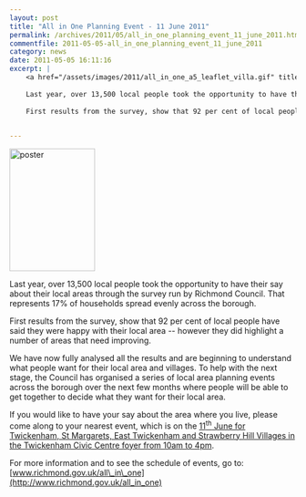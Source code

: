 ```yaml
---
layout: post
title: "All in One Planning Event - 11 June 2011"
permalink: /archives/2011/05/all_in_one_planning_event_11_june_2011.html
commentfile: 2011-05-05-all_in_one_planning_event_11_june_2011
category: news
date: 2011-05-05 16:11:16
excerpt: |
    <a href="/assets/images/2011/all_in_one_a5_leaflet_villa.gif" title="See larger version of - poster"><img src="/assets/images/2011/all_in_one_a5_leaflet_villa_thumb.gif" width="150" height="215" alt="poster" class="photo right" /></a>
    
    Last year, over 13,500 local people took the opportunity to have their say about their local areas through the survey run by Richmond Council. That represents 17% of households spread evenly across the borough.
    
    First results from the survey, show that 92 per cent of local people have said they were happy with their local area -- however they did highlight a number of areas that need improving.
    

---
```


<a href="/assets/images/2011/all_in_one_a5_leaflet_villa.gif" title="See larger version of - poster"><img src="/assets/images/2011/all_in_one_a5_leaflet_villa_thumb.gif" width="150" height="215" alt="poster" class="photo right" /></a>

Last year, over 13,500 local people took the opportunity to have their say about their local areas through the survey run by Richmond Council. That represents 17% of households spread evenly across the borough.

First results from the survey, show that 92 per cent of local people have said they were happy with their local area -- however they did highlight a number of areas that need improving.

We have now fully analysed all the results and are beginning to understand what
people want for their local area and villages. To help with the next stage, the Council has organised a series of local area planning events across the borough over the next few months where people will be able to get together to decide what they want for their local area.

If you would like to have your say about the area where you live, please come along to your nearest event, which is on the [11<sup>th</sup> June for Twickenham, St Margarets, East Twickenham and Strawberry Hill Villages in the Twickenham Civic Centre foyer from 10am to 4pm](https://stmargarets.london/event/meeting/200705142790).

For more information and to see the schedule of events, go to: [www.richmond.gov.uk/all\_in\_one](http://www.richmond.gov.uk/all_in_one)
